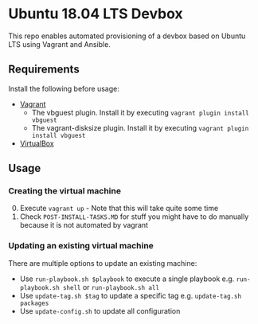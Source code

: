 # Ubuntu 18.04 LTS Devbox

This repo enables automated provisioning of a devbox based on Ubuntu LTS using Vagrant and Ansible.

## Requirements

Install the following before usage:

* [Vagrant](https://www.vagrantup.com/)
  * The vbguest plugin. Install it by executing `vagrant plugin install vbguest`
  * The vagrant-disksize plugin. Install it by executing `vagrant plugin install vbguest`
* [VirtualBox](https://www.virtualbox.org)

## Usage

### Creating the virtual machine

0. Execute `vagrant up` - Note that this will take quite some time
0. Check `POST-INSTALL-TASKS.MD` for stuff you might have to do manually because it is not automated by vagrant

### Updating an existing virtual machine

There are multiple options to update an existing machine:

* Use `run-playbook.sh $playbook` to execute a single playbook e.g. `run-playbook.sh shell` or `run-playbook.sh all`
* Use `update-tag.sh $tag` to update a specific tag e.g. `update-tag.sh packages`
* Use `update-config.sh` to update all configuration
